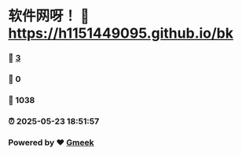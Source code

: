 # 软件网呀！ :link: https://h1151449095.github.io/bk 
### :page_facing_up: [3](https://h1151449095.github.io/bk/tag.html) 
### :speech_balloon: 0 
### :hibiscus: 1038 
### :alarm_clock: 2025-05-23 18:51:57 
### Powered by :heart: [Gmeek](https://github.com/Meekdai/Gmeek)
